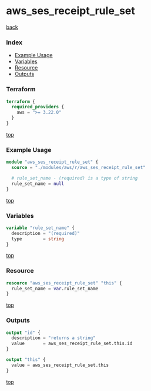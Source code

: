 # aws_ses_receipt_rule_set

[back](../aws.md)

### Index

- [Example Usage](#example-usage)
- [Variables](#variables)
- [Resource](#resource)
- [Outputs](#outputs)

### Terraform

```terraform
terraform {
  required_providers {
    aws = ">= 3.22.0"
  }
}
```

[top](#index)

### Example Usage

```terraform
module "aws_ses_receipt_rule_set" {
  source = "./modules/aws/r/aws_ses_receipt_rule_set"

  # rule_set_name - (required) is a type of string
  rule_set_name = null
}
```

[top](#index)

### Variables

```terraform
variable "rule_set_name" {
  description = "(required)"
  type        = string
}
```

[top](#index)

### Resource

```terraform
resource "aws_ses_receipt_rule_set" "this" {
  rule_set_name = var.rule_set_name
}
```

[top](#index)

### Outputs

```terraform
output "id" {
  description = "returns a string"
  value       = aws_ses_receipt_rule_set.this.id
}

output "this" {
  value = aws_ses_receipt_rule_set.this
}
```

[top](#index)